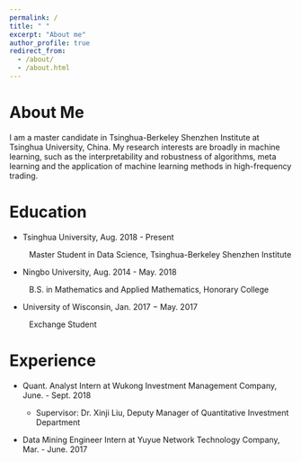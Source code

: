 ```yaml
---
permalink: /
title: " "
excerpt: "About me"
author_profile: true
redirect_from: 
  - /about/
  - /about.html
---
```




About Me
======
I am a master candidate in Tsinghua-Berkeley Shenzhen Institute at Tsinghua University, China. My research interests are broadly in machine learning, such as the interpretability and robustness of algorithms, meta learning and the application of machine learning methods in high-frequency trading.

Education
======
* Tsinghua University, Aug. 2018 - Present

&emsp;&emsp;&ensp;Master Student in Data Science, Tsinghua-Berkeley Shenzhen Institute

* Ningbo University, Aug. 2014 - May. 2018

&emsp;&emsp;&ensp;B.S. in Mathematics and Applied Mathematics, Honorary College

* University of Wisconsin, Jan. 2017 − May. 2017

&emsp;&emsp;&ensp;Exchange Student

Experience
======

* Quant. Analyst Intern at Wukong Investment Management Company, June. - Sept. 2018
  * Supervisor: Dr. Xinji Liu, Deputy Manager of Quantitative Investment Department

* Data Mining Engineer Intern at Yuyue Network Technology Company, Mar. - June. 2017
